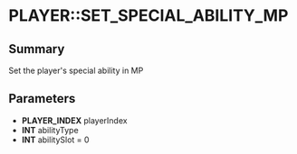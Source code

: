 # PLAYER::SET_SPECIAL_ABILITY_MP

## Summary
Set the player's special ability in MP

## Parameters
* **PLAYER_INDEX** playerIndex
* **INT** abilityType
* **INT** abilitySlot = 0